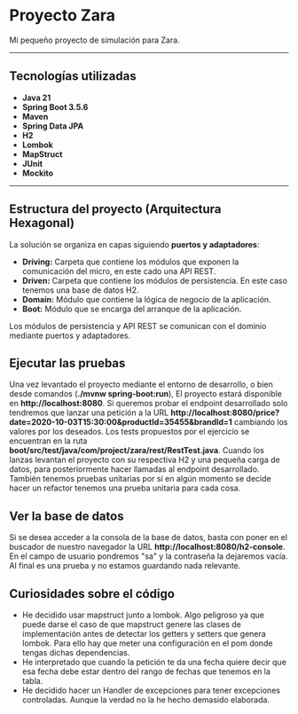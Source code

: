 # Proyecto Zara

Mi pequeño proyecto de simulación para Zara.

---

## Tecnologías utilizadas

- **Java 21**  
- **Spring Boot 3.5.6**  
- **Maven**  
- **Spring Data JPA**
- **H2**
- **Lombok**
- **MapStruct**
- **JUnit**
- **Mockito**

---

## Estructura del proyecto (Arquitectura Hexagonal)

La solución se organiza en capas siguiendo **puertos y adaptadores**:
- **Driving:** Carpeta que contiene los módulos que exponen la comunicación del micro, en este cado una API REST.
- **Driven:** Carpeta que contiene los módulos de persistencia. En este caso tenemos una base de datos H2.
- **Domain:** Módulo que contiene la lógica de negocio de la aplicación.
- **Boot:** Módulo que se encarga del arranque de la aplicación.

Los módulos de persistencia y API REST se comunican con el dominio mediante puertos y adaptadores.

## Ejecutar las pruebas

Una vez levantado el proyecto mediante el entorno de desarrollo, o bien desde comandos (**./mvnw spring-boot:run**), El proyecto estará disponible en **http://localhost:8080**.
Si queremos probar el endpoint desarrollado solo tendremos que lanzar una petición a la URL **http://localhost:8080/price?date=2020-10-03T15:30:00&productId=35455&brandId=1** cambiando los valores por los deseados.
Los tests propuestos por el ejercicio se encuentran en la ruta **boot/src/test/java/com/project/zara/rest/RestTest.java**. Cuando los lanzas levantan el proyecto con su respectiva H2 y una pequeña carga de datos, para posteriormente hacer llamadas al endpoint desarrollado.
También tenemos pruebas unitarias por si en algún momento se decide hacer un refactor tenemos una prueba unitaria para cada cosa.

## Ver la base de datos

Si se desea acceder a la consola de la base de datos, basta con poner en el buscador de nuestro navegador la URL **http://localhost:8080/h2-console**. En el campo de usuario pondremos "sa" y la contraseña la dejaremos vacía. Al final es una prueba y no estamos guardando nada relevante.

## Curiosidades sobre el código

- He decidido usar mapstruct junto a lombok. Algo peligroso ya que puede darse el caso de que mapstruct genere las clases de implementación antes de detectar los getters y setters que genera lombok. Para ello hay que   meter una configuración en el pom donde tengas dichas dependencias.
- He interpretado que cuando la petición te da una fecha quiere decir que esa fecha debe estar dentro del rango de fechas que tenemos en la tabla.
- He decidido hacer un Handler de excepciones para tener excepciones controladas. Aunque la verdad no la he hecho demasido elaborada.




